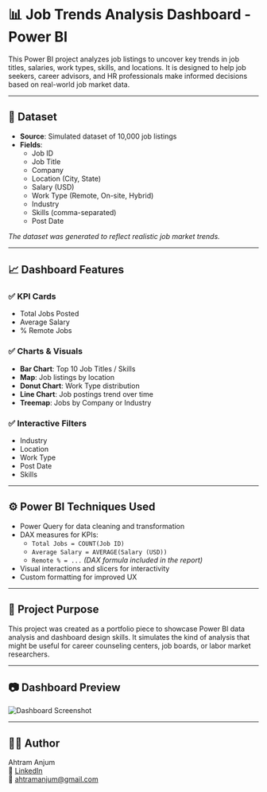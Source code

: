 


# 📊 Job Trends Analysis Dashboard - Power BI

This Power BI project analyzes job listings to uncover key trends in job titles, salaries, work types, skills, and locations.
It is designed to help job seekers, career advisors, and HR professionals make informed decisions based on real-world job market data.

---

## 📁 Dataset

- **Source**: Simulated dataset of 10,000 job listings
- **Fields**:
  - Job ID
  - Job Title
  - Company
  - Location (City, State)
  - Salary (USD)
  - Work Type (Remote, On-site, Hybrid)
  - Industry
  - Skills (comma-separated)
  - Post Date

*The dataset was generated to reflect realistic job market trends.*

---

## 📈 Dashboard Features

### ✅ KPI Cards
- Total Jobs Posted
- Average Salary
- % Remote Jobs

### ✅ Charts & Visuals
- **Bar Chart**: Top 10 Job Titles / Skills
- **Map**: Job listings by location
- **Donut Chart**: Work Type distribution
- **Line Chart**: Job postings trend over time
- **Treemap**: Jobs by Company or Industry

### ✅ Interactive Filters
- Industry
- Location
- Work Type
- Post Date
- Skills

---

## ⚙️ Power BI Techniques Used

- Power Query for data cleaning and transformation
- DAX measures for KPIs:
  - `Total Jobs = COUNT(Job ID)`
  - `Average Salary = AVERAGE(Salary (USD))`
  - `Remote % = ...` *(DAX formula included in the report)*
- Visual interactions and slicers for interactivity
- Custom formatting for improved UX


---

## 📝 Project Purpose

This project was created as a portfolio piece to showcase Power BI data analysis and dashboard design skills.
It simulates the kind of analysis that might be useful for career counseling centers, job boards, or labor market researchers.

---

## 📷 Dashboard Preview

![Dashboard Screenshot](./https://github.com/ahtramanjum/Job-Trends-Analytics-Dashboard-/blob/main/Job%20Trends%20Analytics%20Dashboard%20Screenshot.png)



---

## 🙋‍♂️ Author

Ahtram Anjum  
🔗 [LinkedIn](https://www.linkedin.com/in/ahtramanjum/)  
📧 ahtramanjum@gmail.com
